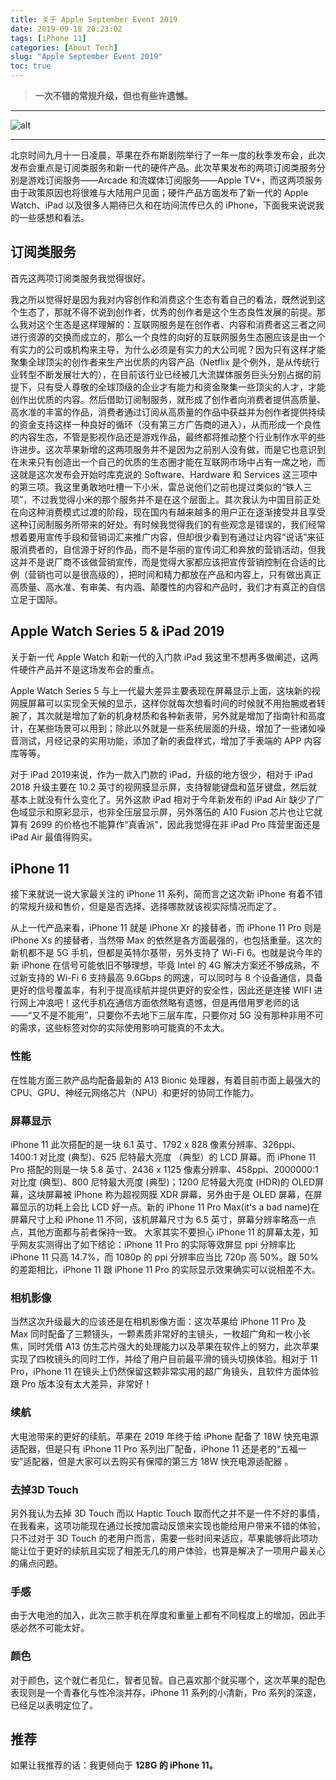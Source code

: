 ```yaml
---
title: 关于 Apple September Event 2019
date: 2019-09-18 20:23:02
tags: [iPhone 11]
categories: [About Tech]
slug: "Apple September Event 2019"
toc: true
---
```


> **一次不错的常规升级，但也有些许遗憾。**

---

![alt](https://i.loli.net/2019/10/08/elm7juJa6PKRc4o.jpg "Unsplash")

---

北京时间九月十一日凌晨，苹果在乔布斯剧院举行了一年一度的秋季发布会，此次发布会重点是订阅类服务和新一代的硬件产品。此次苹果发布的两项订阅类服务分别是游戏订阅服务——Arcade 和流媒体订阅服务——Apple TV+，而这两项服务由于政策原因也将很难与大陆用户见面；硬件产品方面发布了新一代的 Apple Watch、iPad 以及很多人期待已久和在坊间流传已久的 iPhone，下面我来说说我的一些感想和看法。

## 订阅类服务

首先这两项订阅类服务我觉得很好。

我之所以觉得好是因为我对内容创作和消费这个生态有着自己的看法，既然说到这个生态了，那就不得不说到创作者，优秀的创作者是这个生态良性发展的前提。那么我对这个生态是这样理解的：互联网服务是在创作者、内容和消费者这三者之间进行资源的交换而成立的，那么一个良性的向好的互联网服务生态圈应该是由一个有实力的公司或机构来主导，为什么必须是有实力的大公司呢？因为只有这样才能聚集全球顶尖的创作者来生产出优质的内容产品（Netflix 是个例外，是从传统行业转型不断发展壮大的），在目前该行业已经被几大流媒体服务巨头分别占据的前提下，只有受人尊敬的全球顶级的企业才有能力和资金聚集一些顶尖的人才，才能创作出优质的内容。然后借助订阅制服务，就形成了创作者向消费者提供高质量、高水准的丰富的作品，消费者通过订阅从高质量的作品中获益并为创作者提供持续的资金支持这样一种良好的循环（没有第三方广告商的进入），从而形成一个良性的内容生态，不管是影视作品还是游戏作品，最终都将推动整个行业制作水平的些许进步。这次苹果新增的这两项服务并不是因为之前别人没有做，而是它也意识到在未来只有创造出一个自己的优质的生态圈才能在互联网市场中占有一席之地，而这就是这次发布会开始时库克说的 Software、Hardware 和 Services 这三项中的第三项。我这里勇敢地吐槽一下小米，雷总说他们之前也提过类似的“铁人三项”，不过我觉得小米的那个服务并不是在这个层面上。其次我认为中国目前正处在向这种消费模式过渡的阶段，现在国内有越来越多的用户正在逐渐接受并且享受这种订阅制服务所带来的好处。有时候我觉得我们的有些观念是错误的，我们经常想着要用宣传手段和营销词汇来推广内容，但却很少看到有通过让内容“说话”来征服消费者的，自信源于好的作品，而不是华丽的宣传词汇和奔放的营销活动，但我这并不是说厂商不该做营销宣传，而是觉得大家都应该把宣传营销控制在合适的比例（营销也可以是很高级的），把时间和精力都放在产品和内容上，只有做出真正高质量、高水准、有审美、有内涵、颠覆性的内容和产品时，我们才有真正的自信立足于国际。

## Apple Watch Series 5 & iPad 2019

关于新一代 Apple Watch 和新一代的入门款 iPad 我这里不想再多做阐述，这两件硬件产品并不是这场发布会的重点。

Apple Watch Series 5 与上一代最大差异主要表现在屏幕显示上面，这块新的视网膜屏幕可以实现全天候的显示，这样你就每次想看时间的时候就不用抬腕或者转腕了，其次就是增加了新的机身材质和各种新表带，另外就是增加了指南针和高度计，在某些场景可以用到；除此以外就是一些系统层面的升级，增加了一些诸如噪音测试，月经记录的实用功能，添加了新的表盘样式，增加了手表端的 APP 内容库等等。

对于 iPad 2019来说，作为一款入门款的 iPad，升级的地方很少，相对于 iPad 2018 升级主要在 10.2 英寸的视网膜显示屏，支持智能键盘和蓝牙键盘，然后就基本上就没有什么变化了。另外这款 iPad 相对于今年新发布的 iPad Air 缺少了广色域显示和原彩显示，也非全压层显示屏，另外落伍的 A10 Fusion 芯片也让它就算有 2699 的价格也不能算作“真香派”，因此我觉得在非 iPad Pro 阵营里面还是 iPad Air 最值得购买。

## iPhone 11

接下来就说一说大家最关注的 iPhone 11 系列，简而言之这次新 iPhone 有着不错的常规升级和售价，但是是否选择、选择哪款就该视实际情况而定了。

从上一代产品来看，iPhone 11 就是 iPhone Xr 的接替者，而 iPhone 11 Pro 则是 iPhone Xs 的接替者，当然带 Max 的依然是各方面最强的，也包括重量。这次的新机都不是 5G 手机，但都是英特尔基带，另外支持了 Wi-Fi 6。也就是说今年的新 iPhone 在信号可能依旧不够理想，毕竟 Intel 的 4G 解决方案还不够成熟，不过新支持的 Wi-Fi 6 支持最高 9.6Gbps 的网速，可以同时与 8 个设备通信，具备更好的信号覆盖率，有利于提高续航并提供更好的安全性，因此还是连接 WIFI 进行网上冲浪吧！这代手机在通信方面依然略有遗憾，但是再借用罗老师的话——“又不是不能用”，只要你不去地下三层车库，只要你对 5G 没有那种非用不可的需求，这些标签对你的实际使用影响可能真的不太大。

### 性能

在性能方面三款产品均配备最新的 A13 Bionic 处理器，有着目前市面上最强大的 CPU、GPU、神经元网络芯片（NPU）和更好的协同工作能力。

### 屏幕显示

iPhone 11 此次搭配的是一块 6.1 英寸、1792 x 828 像素分辨率、326ppi、1400:1 对比度 (典型)、625 尼特最大亮度 （典型）的 LCD 屏幕。而 iPhone 11 Pro 搭配的则是一块 5.8 英寸、2436 x 1125 像素分辨率、458ppi、2000000:1 对比度 (典型)、800 尼特最大亮度 (典型)；1200 尼特最大亮度 (HDR)的 OLED屏幕，这块屏幕被 iPhone 称为超视网膜 XDR 屏幕，另外由于是 OLED 屏幕，在屏幕显示的功耗上会比 LCD 好一点。新的 iPhone 11 Pro Max(it's a bad name)在屏幕尺寸上和 iPhone 11 不同，该机屏幕尺寸为 6.5 英寸，屏幕分辨率略高一点点，其他方面都与前者保持一致。 大家其实不要担心 iPhone 11 的屏幕太差，知乎网友实测得出了如下结论：iPhone 11 Pro 的实际等效屏显 ppi 分辨率比 iPhone 11 只高 14.7%，而 1080p 的 ppi 分辨率应当比 720p 高 50%。跟 50% 的差距相比，iPhone 11 跟 iPhone 11 Pro 的实际显示效果确实可以说相差不大。

### 相机影像

当然这次升级最大的应该还是在相机影像方面：这次苹果给 iPhone 11 Pro 及 Max 同时配备了三颗镜头，一颗素质非常好的主镜头，一枚超广角和一枚小长焦，同时凭借 A13 仿生芯片强大的处理能力以及苹果在软件上的努力，此次苹果实现了四枚镜头的同时工作，并给了用户目前最平滑的镜头切换体验。相对于 11 Pro，iPhone 11 在镜头上仍然保留这颗非常实用的超广角镜头，且软件方面体验跟 Pro 版本没有太大差异，非常好！

### 续航

大电池带来的更好的续航。苹果在 2019 年终于给 iPhone 配备了 18W 快充电源适配器，但是只有 iPhone 11 Pro 系列出厂配备，iPhone 11 还是老的“五福一安”适配器，但是大家可以去购买有保障的第三方 18W 快充电源适配器 。

### 去掉3D Touch

另外我认为去掉 3D Touch 而以 Haptic Touch 取而代之并不是一件不好的事情，在我看来，这项功能现在通过长按加震动反馈来实现也能给用户带来不错的体验，只不过对于 3D Touch 的老用户而言，需要一些时间来适应，苹果能够将此项功能让位于更好的续航且实现了相差无几的用户体验，也算是解决了一项用户最关心的痛点问题。

### 手感

由于大电池的加入，此次三款手机在厚度和重量上都有不同程度上的增加，因此手感必然不可能太好。

### 颜色

对于颜色，这个就仁者见仁，智者见智。自己喜欢那个就买哪个，这次苹果的配色表现则是一个青春化与性冷淡并存，iPhone 11 系列的小清新，Pro 系列的深邃，已经足以表明定位了。

## 推荐

如果让我推荐的话：我更倾向于 **128G 的 iPhone 11。**